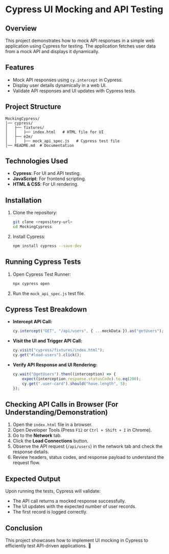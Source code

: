 # Cypress UI Mocking and API Testing

## Overview
This project demonstrates how to mock API responses in a simple web application using Cypress for testing. The application fetches user data from a mock API and displays it dynamically.

## Features
- Mock API responses using `cy.intercept` in Cypress.
- Display user details dynamically in a web UI.
- Validate API responses and UI updates with Cypress tests.

## Project Structure
```
MockingCypress/
│── cypress/
│   ├── fixtures/
│   │   ├── index.html   # HTML file for UI
│   ├── e2e/
│   │   ├── mock_api_spec.js   # Cypress test file
│── README.md  # Documentation
```

## Technologies Used
- **Cypress**: For UI and API testing.
- **JavaScript**: For frontend scripting.
- **HTML & CSS**: For UI rendering.

## Installation
1. Clone the repository:
   ```sh
   git clone <repository-url>
   cd MockingCypress
   ```
2. Install Cypress:
   ```sh
   npm install cypress --save-dev
   ```

## Running Cypress Tests
1. Open Cypress Test Runner:
   ```sh
   npx cypress open
   ```
2. Run the `mock_api_spec.js` test file.

## Cypress Test Breakdown
- **Intercept API Call:**
  ```js
  cy.intercept("GET", "/api/users", { ...mockData }).as("getUsers");
  ```
- **Visit the UI and Trigger API Call:**
  ```js
  cy.visit("cypress/fixtures/index.html");
  cy.get("#load-users").click();
  ```
- **Verify API Response and UI Rendering:**
  ```js
  cy.wait("@getUsers").then((interception) => {
      expect(interception.response.statusCode).to.eq(200);
      cy.get(".user-card").should("have.length", 5);
  });
  ```

## Checking API Calls in Browser (For Understanding/Demonstration)
1. Open the `index.html` file in a browser.
2. Open Developer Tools (Press `F12` or `Ctrl + Shift + I` in Chrome).
3. Go to the **Network** tab.
4. Click the **Load Connections** button.
5. Observe the API request (`/api/users`) in the network tab and check the response details.
6. Review headers, status codes, and response payload to understand the request flow.

## Expected Output
Upon running the tests, Cypress will validate:
- The API call returns a mocked response successfully.
- The UI updates with the expected number of user records.
- The first record is logged correctly.

## Conclusion
This project showcases how to implement UI mocking in Cypress to efficiently test API-driven applications. 🚀

